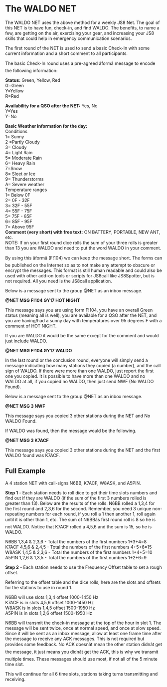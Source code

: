 # **The WALDO NET**

The WALDO NET uses the above method for a weekly JS8 Net. The goal of this NET is to have fun, check-in, and find WALDO. The benefits, to name a few, are getting on the air, exercising your gear, and increasing your JS8 skills that could help in emergency communication scenarios.

The first round of the NET is used to send a basic Check-In with some current information and a short comment to all participants.

The basic Check-In round uses a pre-agreed âformâ message to encode the following information:

**Status:** Green, Yellow, Red  
G=Green  
Y=Yellow  
R=Red

**Availability for a QSO after the NET:**  Yes, No  
Y=Yes  
Y=No

**Basic Weather information for the day:**   
Conditions  
1= Sunny  
2 \=Partly Cloudy  
3= Cloudy  
4= Light Rain  
5= Moderate Rain  
6= Heavy Rain  
7=Snow  
8= Sleet or Ice  
9= Thunderstorms  
A= Severe weather   
Temperature ranges  
1= Below 0F  
2= 0F \- 32F  
3= 32F \- 55F  
4= 55F \- 75F  
5= 75F \- 85F  
6= 85F \- 95F  
7= Above 95F  
**Comment (very short) with free text:** ON BATTERY, PORTABLE, NEW ANT, etc.   
NOTE: If on your first round dice rolls the sum of your three rolls is greater than 13 you are WALDO and need to put the word WALDO in your comment.

By using this âformâ (F\!104) we can keep the message short. The forms can be published on the Internet so as to not make any attempt to obscure or encrypt the messages. This format is still human readable and could also be used with other add-on tools or scripts for JS8call like JS8Spotter, but is not required. All you need is the JS8call application.

Below is a message sent to the group @NET as an inbox message.

**@NET MSG F\!104 GY17 HOT NIGHT**

This message says you are using form F\!104, you have an overall Green status (meaning all is well), you are available for a QSO after the NET, and you are having/had a sunny day with temperatures over 95 degrees F with a comment of HOT NIGHT.

If you are WALDO it would be the same except for the comment and would just include WALDO.

**@NET MSG F\!104 GY17 WALDO**

In the last round or the conclusion round, everyone will simply send a message indicating how many stations they copied (a number), and the call sign of WALDO. If there were more than one WALDO, just report the first one you copied. It is possible to have more than one WALDO and no WALDO at all, if you copied no WALDO, then just send NWF (No WALDO Found).

Below is a message sent to the group @NET as an inbox message.

**@NET MSG 3 NWF**

This message says you copied 3 other stations during the NET and No WALDO Found.

If WALDO was found, then the message would be the following.

**@NET MSG 3 K7ACF**

This message says you copied 3 other stations during the NET and the first WALDO found was K7ACF.

## **Full Example**

A 4 station NET with call-signs N6BB, K7ACF, W8ASK, and A5PIN.

**Step 1** \- Each station needs to roll dice to get their time slots numbers and find out if they are WALDO (if the sum of the first 3 numbers rolled is greater than 13). Below are the results of the rolls. N6BB rolled a 1,3,4 for the first round and 2,3,6 for the second. Remember, you need 3 unique non-repeating numbers for each round, if you roll a 1 then another 1, roll again until it is other than 1, etc. The sum of N6BBâs first round roll is 8 so he is not WALDO. Notice that K7ACF rolled a 4,5,6 and the sum is 15, so he is WALDO.

N6BB 		1,3,4 & 2,3,6 \- Total the numbers of the first numbers 1+3+4=8  
K7ACF	4,5,6 & 2,4,5 \- Total the numbers of the first numbers 4+5+6=15  
W8ASK	1,4,5 & 2,3,6 \- Total the numbers of the first numbers 1+4+5=10  
A5PIN		1,2,6 & 1,3,5 \- Total the numbers of the first numbers 1+2+6=9

**Step 2** \- Each station needs to use the Frequency Offset table to set a rough offset.

Referring to the offset table and the dice rolls, here are the slots and offsets for the stations to use in round 1\.

N6BB will use slots 1,3,4 offset 1000-1450 Hz  
K7ACF  is in slots 4,5,6 offset 1000-1450 Hz  
W8ASK is in slots 1,4,5  offset 1500-1950 Hz  
A5PIN is in slots 1,2,6 offset 1500-1950 Hz

N6BB will transmit the check-in message at the top of the hour in slot 1\. The message will be sent twice, once at normal speed, and once at slow speed. Since it will be sent as an inbox message, allow at least one frame time after the message to receive any ACK messages. This is not required but provides some feedback. No ACK doesnât mean the other station didnât get the message, it just means you didnât get the ACK, this is why we transmit multiple times. These messages should use most, if not all of the 5 minute time slot. 

This will continue for all 6 time slots, stations taking turns transmitting and receiving.  
